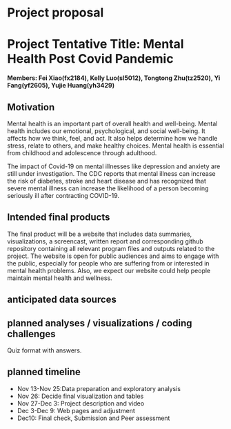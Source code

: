 Project proposal
================

# Project Tentative Title: Mental Health Post Covid Pandemic

**Members: Fei Xiao(fx2184), Kelly Luo(sl5012), Tongtong Zhu(tz2520), Yi
Fang(yf2605), Yujie Huang(yh3429)**

## Motivation

Mental health is an important part of overall health and well-being.
Mental health includes our emotional, psychological, and social
well-being. It affects how we think, feel, and act. It also helps
determine how we handle stress, relate to others, and make healthy
choices. Mental health is essential from childhood and adolescence
through adulthood.

The impact of Covid-19 on mental illnesses like depression and anxiety
are still under investigation. The CDC reports that mental illness can
increase the risk of diabetes, stroke and heart disease and has
recognized that severe mental illness can increase the likelihood of a
person becoming seriously ill after contracting COVID-19.

## Intended final products

The final product will be a website that includes data summaries,
visualizations, a screencast, written report and corresponding github
repository containing all relevant program files and outputs related to
the project. The website is open for public audiences and aims to engage
with the public, especially for people who are suffering from or
interested in mental health problems. Also, we expect our website could
help people maintain mental health and wellness.

## anticipated data sources

## planned analyses / visualizations / coding challenges

Quiz format with answers.

## planned timeline

-   Nov 13-Nov 25:Data preparation and exploratory analysis
-   Nov 26: Decide final visualization and tables
-   Nov 27-Dec 3: Project description and video
-   Dec 3-Dec 9: Web pages and adjustment
-   Dec10: Final check, Submission and Peer assessment
